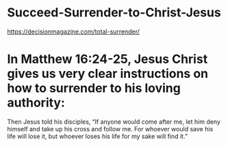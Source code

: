 # Succeed-Surrender-to-Christ-Jesus
 https://decisionmagazine.com/total-surrender/


# In Matthew 16:24-25, Jesus Christ gives us very clear instructions on how to surrender to his loving authority:

Then Jesus told his disciples, “If anyone would come after me, let him deny himself and take up his cross and follow me. For whoever would save his life will lose it, but whoever loses his life for my sake will find it.”
